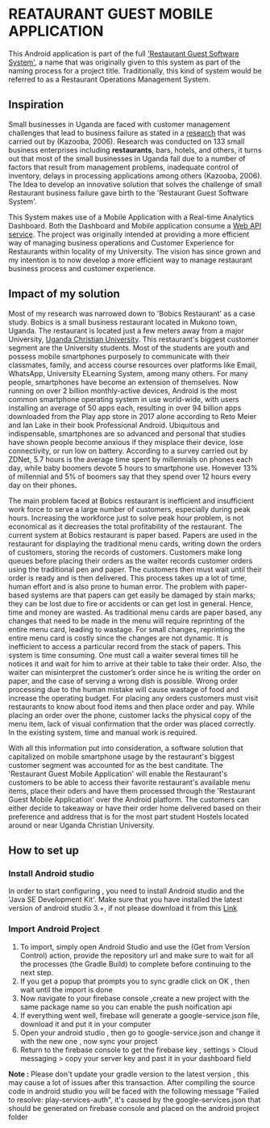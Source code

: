# REATAURANT GUEST MOBILE APPLICATION
This Android application is part of the full ['Restaurant Guest Software System'](https://github.com/users/RonnieLutaro/projects/5), a name that was originally given to this system as part of the naming process for a project title. Traditionally, this kind of system would be referred to as a Restaurant Operations Management System.

## Inspiration
Small businesses in Uganda are faced with customer management challenges that lead to business failure as stated in a [research](https://www.researchgate.net/publication/291863118_Causes_of_small_business_failure_in_Uganda_A_case_study_from_Bushenyi_and_Mbarara_towns) that was carried out by (Kazooba, 2006).
Research was conducted on 133 small business enterprises including **restaurants**, bars, hotels, and others, it turns out that most of the small businesses in Uganda fail due to a number of factors that result from management problems, inadequate control of inventory, delays in processing applications among others (Kazooba, 2006). The Idea to develop an innovative solution that solves the challenge of small Restaurant business failure gave birth to the 'Restaurant Guest Software System'. 

This System makes use of a Mobile Application with a Real-time Analytics Dashboard. Both the Dashboard and Mobile application consume a [Web API service](https://github.com/RonnieLutaro/restaurant-guest-dashboard). The project was originally intended at providing a more efficient way of managing business operations and Customer Experience for Restaurants within locality of my University. The vision has since grown and my intention is to now develop a more efficient way to manage restaurant business process and customer experience. 

## Impact of my solution
Most of my research was narrowed down to 'Bobics Restaurant' as a case study. Bobics is a small business restaurant located in Mukono town, Uganda. The restaurant is located just a few meters away from a major University, [Uganda Christian University](https://wwww.ucu.ac.ug/). This restaurant's biggest customer segment are the University students. Most of the students are youth and possess mobile smartphones purposely to communicate with their classmates, family, and access course resources over platforms like Email, WhatsApp, University ELearning System, among many others.
For many people, smartphones have become an extension of themselves. Now running on over 2 billion monthly-active devices, Android is the most common smartphone operating system in use world-wide, with users installing an average of 50 apps each, resulting in over 94 billion apps downloaded from the Play app store in 2017 alone according to Reto Meier and Ian Lake in their book Professional Android.
Ubiquitous and indispensable, smartphones are so advanced and personal that studies have shown people become anxious if they misplace their device, lose connectivity, or run low on battery.
According to a survey carried out by ZDNet, 5.7 hours is the average time spent by millennials on phones each day, while baby boomers devote 5 hours to smartphone use. However 13% of millennial and 5% of boomers say that they spend over 12 hours every day on their phones. 

The main problem faced at Bobics restaurant is inefficient and insufficient work force to serve a large number of customers, especially during peak hours. Increasing the workforce just to solve peak hour problem, is not economical as it decreases the total profitability of the restaurant. The current system at Bobics restaurant is paper based. Papers are used in the restaurant for displaying the traditional menu cards, writing down the orders of customers, storing the records of customers. Customers make long queues before placing their orders as the waiter records customer orders using the traditional pen and paper. The customers then must wait until their order is ready and is then delivered. This process takes up a lot of time, human effort and is also prone to human error. The problem with paper-based systems are that papers can get easily be damaged by stain marks; they can be lost due to fire or accidents or can get lost in general. Hence, time and money are wasted. As traditional menu cards are paper based, any changes that need to be made in the menu will require reprinting of the entire menu card, leading to wastage. For small changes, reprinting the entire menu card is costly since the changes are not dynamic. It is inefficient to access a particular record from the stack of papers. This system is time consuming. One must call a waiter several times till he notices it and wait for him to arrive at their table to take their order. Also, the waiter can misinterpret the customer’s order since he is writing the order on paper, and the case of serving a wrong dish is possible. Wrong order processing due to the human mistake will cause wastage of food and increase the operating budget. For placing any orders customers must visit restaurants to know about food items and then place order and pay. While placing an order over the phone, customer lacks the physical copy of the menu item, lack of visual confirmation that the order was placed correctly. In the existing system, time and manual work is required. 

With all this information put into consideration, a software solution that capitalized on mobile smartphone usage by the restaurant's biggest customer segment was accounted for as the best canditate.
The 'Restaurant Guest Mobile Application' will enable the Restaurant's customers to be able to access their favorite restaurant's available menu items, place their oders and have them processed through the 'Restaurant Guest Mobile Application' over the Android platform. The customers can either decide to takeaway or have their order home delivered based on their preference and address that is for the most part student Hostels located around or near Uganda Christian University.

## How to set up
### Install Android studio
In order to start configuring , you need to install Android studio and the 'Java SE Development Kit'.
Make sure that you have installed the latest version of android studio 3.+, if not please download it from this [Link](https://developer.android.com/studio/index.html)
### Import Android Project

1. To import, simply open Android Studio and use the (Get from Version Control) action, provide the repository url and make sure to wait for all the processes (the Gradle Build) to complete before continuing to the next step.
2. If you get a popup that prompts you to sync gradle click on OK , then wait until the import is done
3. Now navigate to your firebase console ,create a new project with the same package name so you can enable the push noification api
4. If everything went well, firebase will generate a google-service.json file, download it and put it in your computer
5. Open your android studio , then go to google-service.json and change it with the new one , now sync your project
6. Return to the firebase console to get the firebase key , settings > Cloud messaging > copy your server key and past it in your dashboard field

**Note :**
Please don't update your gradle version to the latest version , this may cause a lot of issues after this transaction. After compiling the source code in android studio you will be faced with the following message "Failed to resolve: play-services-auth", it's caused by the google-services.json that should be generated on firebase console and placed on the android project folder
